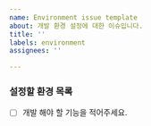 ```yaml
---
name: Environment issue template
about: 개발 환경 설정에 대한 이슈입니다.
title: ''
labels: environment
assignees: ''

---
```


### 설정할 환경 목록

- [ ] 개발 해야 할 기능을 적어주세요.
